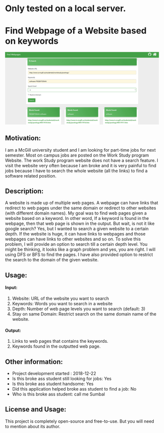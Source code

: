 # Only tested on a local server.

# Find Webpage of a Website based on keywords

![](image.JPG)

## Motivation:
I am a McGill university student and I am looking for part-time jobs for next semester. Most on campus jobs are posted on the Work Study program Website. The work Study program website does not have a search feature. I visit the website very often because I am broke and it is very painful to find jobs because I have to search the whole website (all the links) to find a software related position.

## Description:
A website is made up of multiple web pages. A webpage can have links that redirect to web pages under the same domain or redirect to other websites (with different domain names). My goal was to find web pages given a website based on a keyword. In other word, If a keyword is found in the webpage, then that web page is shown in the output. But wait, is not it like google search? Yes, but I wanted to search a given website to a certain depth. If the website is huge, it can have links to webpages and those webpages can have links to other websites and so on. To solve this problem, I will provide an option to search till a certain depth level. You might be thinking, it looks like a graph problem and yes, you are right. I will using DFS or BFS to find the pages. I have also provided option to restrict the search to the domain of the given website.

## Usage:

#### Input:
1. Website: URL of the website you want to search
2. Keywords: Words you want to search in a website
3. Depth: Number of web page levels you want to search (default: 3)
4. Stay on same Domain: Restrict search on the same domain name of the website.

#### Output:
1. Links to web pages that contains the keywords.
2. Keywords found in the outputted web page.

## Other information:
* Project development started : 2018-12-22
* Is this broke ass student still looking for jobs: Yes
* Is this broke ass student handsome: Yes
* Did this application helped broke ass student to find a job: No
* Who is this broke ass student: call me Sumbal

## License and Usage:
This project is completely open-source and free-to-use. But you will need to mention about its author.
